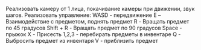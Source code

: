 Реализовать камеру от 1 лица, покачивание камеры при движении, звук шагов.
Реализовать управление:
WASD - передвижение
E – Взаимодействие с предметом, поднять предмет
R -  Вращать предмет по 45 градусов
Shift + R - Вращать предмет по 90 градусов
Space - прыжок
X - Присесть
1,2,3 - перебирать предметы в инвентаре
Q - Выбросить предмет из инвентаря
V - приблизить предмет
